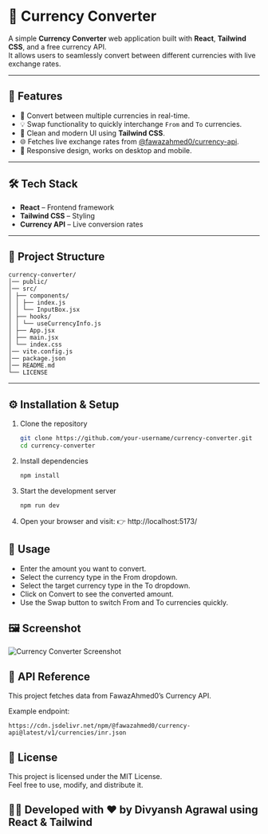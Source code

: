 # 💱 Currency Converter

A simple **Currency Converter** web application built with **React**, **Tailwind CSS**, and a free currency API.  
It allows users to seamlessly convert between different currencies with live exchange rates.

---

## 📌 Features

- 🔄 Convert between multiple currencies in real-time.  
- 💡 Swap functionality to quickly interchange `From` and `To` currencies.  
- 🎨 Clean and modern UI using **Tailwind CSS**.  
- 🌐 Fetches live exchange rates from [@fawazahmed0/currency-api](https://github.com/fawazahmed0/currency-api).  
- 📱 Responsive design, works on desktop and mobile.

---

## 🛠️ Tech Stack

- **React** – Frontend framework  
- **Tailwind CSS** – Styling  
- **Currency API** – Live conversion rates  

---

## 📂 Project Structure

``` text
currency-converter/
│── public/
│── src/
│ ├── components/
│ │ ├── index.js
│ │ └── InputBox.jsx
│ ├── hooks/
│ │ └── useCurrencyInfo.js
│ ├── App.jsx
│ ├── main.jsx
│ └── index.css
│── vite.config.js
│── package.json
│── README.md
└── LICENSE

```

---

## ⚙️ Installation & Setup

1. Clone the repository
   ```bash
   git clone https://github.com/your-username/currency-converter.git
   cd currency-converter
   ```

2. Install dependencies
   ```bash
   npm install
   ```

3. Start the development server
   ```bash
   npm run dev
   ```

4. Open your browser and visit:
   👉 http://localhost:5173/

## 🚀 Usage

- Enter the amount you want to convert.
- Select the currency type in the From dropdown.
- Select the target currency type in the To dropdown.
- Click on Convert to see the converted amount.
- Use the Swap button to switch From and To currencies quickly.

## 🖼️ Screenshot

![Currency Converter Screenshot](./screenshot.png)

## 📌 API Reference

This project fetches data from FawazAhmed0’s Currency API.

Example endpoint:
```
https://cdn.jsdelivr.net/npm/@fawazahmed0/currency-api@latest/v1/currencies/inr.json
```

## 📜 License

This project is licensed under the MIT License.  
Feel free to use, modify, and distribute it.

## 👨‍💻 Developed with ❤️ by Divyansh Agrawal using React & Tailwind
